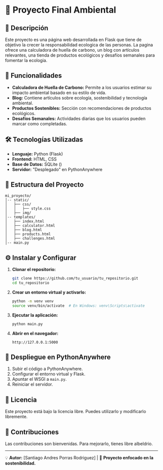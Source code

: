 # 🌿 Proyecto Final Ambiental

## 📌 Descripción
Este proyecto es una página web desarrollada en Flask que tiene de objetivo la crecer la responsabilidad ecologica de las personas. La pagina ofrece una calculadora de huella de carbono, un blog con artículos relevantes, una tienda de productos ecológicos y desafíos semanales para fomentar la ecologia.

## 🚀 Funcionalidades
- **Calculadora de Huella de Carbono:** Permite a los usuarios estimar su impacto ambiental basado en su estilo de vida.
- **Blog:** Contiene artículos sobre ecología, sostenibilidad y tecnología ambiental.
- **Productos Sostenibles:** Sección con recomendaciones de productos ecológicos.
- **Desafíos Semanales:** Actividades diarias que los usuarios pueden marcar como completadas.

## 🛠️ Tecnologías Utilizadas
- **Lenguaje:** Python (Flask)
- **Frontend:** HTML, CSS
- **Base de Datos:** SQLite ()
- **Servidor:** "Desplegado" en PythonAnywhere

## 📂 Estructura del Proyecto
```
mi_proyecto/
│-- static/
│   ├── css/
│   │   ├── style.css
│   ├── img/
│-- templates/
│   ├── index.html
│   ├── calculator.html
│   ├── blog.html
│   ├── products.html
│   ├── challenges.html
│-- main.py
```

## ⚙️ Instalar y Configurar
1. **Clonar el repositorio:**
   ```sh
   git clone https://github.com/tu_usuario/tu_repositorio.git
   cd tu_repositorio
   ```
2. **Crear un entorno virtual y activarlo:**
   ```sh
   python -m venv venv
   source venv/bin/activate  # En Windows: venv\Scripts\activate
   ```
3. **Ejecutar la aplicación:**
   ```sh
   python main.py
   ```
5. **Abrir en el navegador:**
   ```
   http://127.0.0.1:5000
   ```

## 🚀 Despliegue en PythonAnywhere
1. Subir el código a PythonAnywhere.
2. Configurar el entorno virtual y Flask.
3. Apuntar el WSGI a `main.py`.
4. Reiniciar el servidor.

## 📜 Licencia
Este proyecto está bajo la licencia libre. Puedes utilizarlo y modificarlo libremente.

## 🤝 Contribuciones
Las contribuciones son bienvenidas. Para mejorarlo, tienes libre albeldrio.

---
💡 **Autor:** [Santiago Andres Porras Rodriguez] | 🌱 **Proyecto enfocado en la sostenibilidad.**

